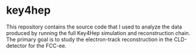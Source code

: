 # key4hep
This repository contains the source code that I used to analyze the data produced by running the full Key4Hep simulation and reconstruction chain.
The primary goal is to study the electron-track reconstruction in the CLD-detector for the FCC-ee.
